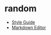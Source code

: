 <h1 class="primary bubble"> random </h1>

* [Style Guide](/style-guide)  
* [Markdown Editor](/editor)  
